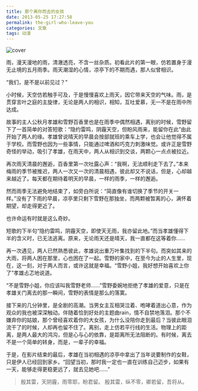 ```yaml
---
title: 那个离你而去的女孩
date: 2013-05-25 17:27:58
permalink: the-girl-who-leave-you
categories: 文章
tags: 动漫
---
```


![cover](https://cat.yufan.me/cats/ame/the-garden-of-words.jpg)

雨，漫天漫地的雨，清澈透亮，不含一丝杂质。初看此片的第一眼，仿若置身于漫无止境的五月雨季。雨天潮湿的心情，凉亭下的不期而遇，那人似曾相识。

“我们，是不是以前见过？”

小时候，天空仿若触手可及，于是慢慢喜欢上雨天，因它带来天空的气味。雨，是贯穿言叶之庭的主旋律，无论是两人的相识，相知，互吐爱慕，无一不是在雨中所达成。

<!-- more -->

故事的主人公秋月孝雄和雪野百香里也是在雨季中偶然相遇，离别的时候，雪野留下了一首简单的对答短歌：“隐约雷鸣，阴霾天空，但盼风雨来，能留你在此”由此开始了两人的缘。孝雄曾说晴天的早晨会按部就班的乘车上学，也会让他觉得不属于学校。而雪野也因为一些事情，只能通过啤酒和巧克力刺激味觉。或许正是雪野奇怪的举动，吸引了孝雄，在雨天中，两人从相识到交谈，两颗心一点点被拉近。

再次雨天清晨的邂逅，百香里第一次吐露心声：“我啊，无法顺利走下去了。”本来梅雨的季节被推迟，两人一次又一次的清晨相遇，彼此却又不说话，但是，心却越来越近了。每天都在期待着明天的早晨，一样的雨季，一样的邂逅。

然而雨季无法避免地结束了，如旁白所说：“简直像有谁切换了季节的开关一样。”没有了下雨的早晨，凉亭里只剩下雪野在那独坐，而两颗被暂离的心，满怀着期望，却走得更近了。

也许命运有时就是这么奇妙。

短歌的下半句“隐约雷鸣，阴霾天空，即使天无雨，我亦留此地。”而当孝雄懂得下半的含义时，已无法逃离。原来，无论雨天还是晴天，我一直都在这等着你……

再一次遇见，两人已然熟悉彼此，孝雄说出重万叶集找到的下半句。而突如其来的大雨，将两人困在那里，心也困在了一起。雪野的家中，在至今为止的人生里，现在，这一刻，对于两人而言，或许这就是幸福。“雪野小姐，我好想开始喜欢上你了”孝雄忐忑地说道。

“不是雪野小姐，你应该叫我雪野老师……”雪野委婉地拒绝了孝雄的爱意，只是在孝雄关门离去的那一瞬间，雪野的表情是那么的落寞。

接下来的几分钟里，是全剧的高潮。当男女主互相哭泣着、咆哮着道出心意，作为观众的我也被深深触动。伴随着恰到好处的主题曲rain，情不自禁地落泪。那个不嫌弃你的姑娘，那个曾经喜欢着你的大女孩，为什么没陪你走到最后？当彼此眼泪流干了的时候，人却再也留不住了。离别，走上仿若平行线的生活。物理上的距离，是两人最大的鸿沟，但是心与心的依靠，是距离所无法阻断的。有时候，离去不是一个简单的转身，而是，一辈子的幸福。

于是，在影片结束的最后，孝雄在当初相遇的凉亭中拿出了当年说要制作的女鞋，只是伊人已经回到家乡。“回望当初，那时我一定也一直在训练自己迈步，如果有一天，能够走得更稳更远了，就去见她吧……”

>殷其雷，天阴霾，雨零耶，盼君留。
>殷其雷，纵不零，卿若留，吾将从。
